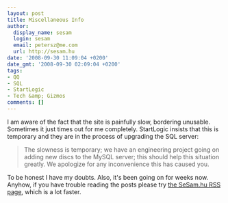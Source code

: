 ```yaml
---
layout: post
title: Miscellaneous Info
author:
  display_name: sesam
  login: sesam
  email: petersz@me.com
  url: http://sesam.hu
date: '2008-09-30 11:09:04 +0200'
date_gmt: '2008-09-30 02:09:04 +0200'
tags:
- QQ
- SQL
- StartLogic
- Tech &amp; Gizmos
comments: []
---
```


I am aware of the fact that the site is painfully slow, bordering unusable. Sometimes it just times out for me completely. StartLogic insists that this is temporary and they are in the process of upgrading the SQL server:

> The slowness is temporary; we have an engineering project going on adding new discs to the MySQL server; this should help this situation greatly. We apologize for any inconvenience this has caused you.

To be honest I have my doubts. Also, it's been going on for weeks now. Anyhow, if you have trouble reading the posts please try [the SeSam.hu RSS page](http://feeds.feedburner.com/sesamhu), which is a lot faster.
